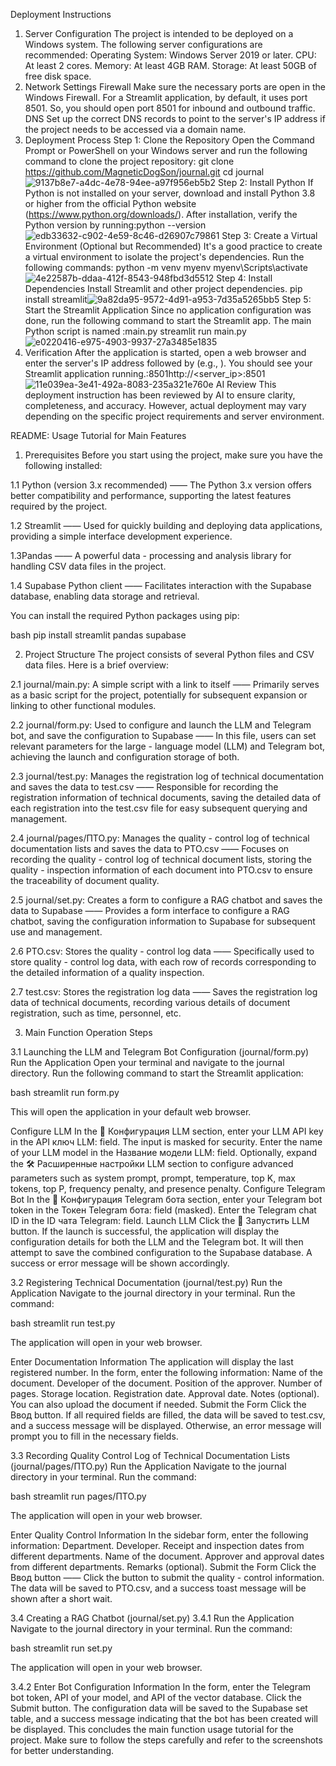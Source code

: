 <!--by longxuelin -->
Deployment Instructions
1. Server Configuration
The project is intended to be deployed on a Windows system. The following server configurations are recommended:
Operating System: Windows Server 2019 or later.
CPU: At least 2 cores.
Memory: At least 4GB RAM.
Storage: At least 50GB of free disk space.
2. Network Settings
Firewall
Make sure the necessary ports are open in the Windows Firewall. For a Streamlit application, by default, it uses port 8501. So, you should open port 8501 for inbound and outbound traffic.
DNS
Set up the correct DNS records to point to the server's IP address if the project needs to be accessed via a domain name.
3. Deployment Process
Step 1: Clone the Repository
Open the Command Prompt or PowerShell on your Windows server and run the following command to clone the project repository:
git clone https://github.com/MagneticDogSon/journal.git
cd journal![9137b8e7-a4dc-4e78-94ee-a97f956eb5b2](https://github.com/user-attachments/assets/6489258c-c2db-46f0-af7a-b6e4a8d87a26)
Step 2: Install Python
If Python is not installed on your server, download and install Python 3.8 or higher from the official Python website (https://www.python.org/downloads/). After installation, verify the Python version by running:python --version![edb33632-c902-4e59-8c46-d26907c79861](https://github.com/user-attachments/assets/10b8d058-1e65-4a50-bcee-d22e72fe3aa4)
Step 3: Create a Virtual Environment (Optional but Recommended)
It's a good practice to create a virtual environment to isolate the project's dependencies. Run the following commands:
python -m venv myenv
myenv\Scripts\activate![4e22587b-ddaa-412f-8543-948fbd3d5512](https://github.com/user-attachments/assets/43612fa7-45e8-4c3a-b2f6-4668d78babab)
Step 4: Install Dependencies
Install Streamlit and other project dependencies.
pip install streamlit![9a82da95-9572-4d91-a953-7d35a5265bb5](https://github.com/user-attachments/assets/eff090f6-ca94-43ca-b12e-85a2a689dd1d)
Step 5: Start the Streamlit Application
Since no application configuration was done, run the following command to start the Streamlit app. The main Python script is named :main.py
streamlit run main.py![e0220416-e975-4903-9937-27a3485e1835](https://github.com/user-attachments/assets/de84a9e9-f856-4c2d-b2fa-3260b3f0af93)
4. Verification
After the application is started, open a web browser and enter the server's IP address followed by (e.g., ). You should see your Streamlit application running.:8501http://<server_ip>:8501
![11e039ea-3e41-492a-8083-235a321e760e](https://github.com/user-attachments/assets/378c8988-3282-4a1c-b5d0-ee0bd67f63df)
AI Review
This deployment instruction has been reviewed by AI to ensure clarity, completeness, and accuracy. However, actual deployment may vary depending on the specific project requirements and server environment.
<!--by longxuelin -->

<!--by lihuaju -->
README: Usage Tutorial for Main Features
1. Prerequisites
Before you start using the project, make sure you have the following installed:

1.1 Python (version 3.x recommended) —— The Python 3.x version offers better compatibility and performance, supporting the latest features required by the project.

1.2 Streamlit —— Used for quickly building and deploying data applications, providing a simple interface development experience.

1.3Pandas —— A powerful data - processing and analysis library for handling CSV data files in the project.

1.4 Supabase Python client —— Facilitates interaction with the Supabase database, enabling data storage and retrieval.

You can install the required Python packages using pip:

bash
pip install streamlit pandas supabase

2. Project Structure
The project consists of several Python files and CSV data files. Here is a brief overview:

2.1 journal/main.py: A simple script with a link to itself —— Primarily serves as a basic script for the project, potentially for subsequent expansion or linking to other functional modules.

2.2 journal/form.py: Used to configure and launch the LLM and Telegram bot, and save the configuration to Supabase —— In this file, users can set relevant parameters for the large - language model (LLM) and Telegram bot, achieving the launch and configuration storage of both.

2.3 journal/test.py: Manages the registration log of technical documentation and saves the data to test.csv —— Responsible for recording the registration information of technical documents, saving the detailed data of each registration into the test.csv file for easy subsequent querying and management.

2.4 journal/pages/ПТО.py: Manages the quality - control log of technical documentation lists and saves the data to PTO.csv —— Focuses on recording the quality - control log of technical document lists, storing the quality - inspection information of each document into PTO.csv to ensure the traceability of document quality.

2.5 journal/set.py: Creates a form to configure a RAG chatbot and saves the data to Supabase —— Provides a form interface to configure a RAG chatbot, saving the configuration information to Supabase for subsequent use and management.

2.6 PTO.csv: Stores the quality - control log data —— Specifically used to store quality - control log data, with each row of records corresponding to the detailed information of a quality inspection.

2.7 test.csv: Stores the registration log data —— Saves the registration log data of technical documents, recording various details of document registration, such as time, personnel, etc.

3. Main Function Operation Steps

3.1 Launching the LLM and Telegram Bot Configuration (journal/form.py) 
Run the Application
Open your terminal and navigate to the journal directory.
Run the following command to start the Streamlit application:

bash
streamlit run form.py

This will open the application in your default web browser. 

Configure LLM
In the 🧠 Конфигурация LLM section, enter your LLM API key in the API ключ LLM: field. The input is masked for security.
Enter the name of your LLM model in the Название модели LLM: field.
Optionally, expand the 🛠️ Расширенные настройки LLM section to configure advanced parameters such as system prompt, prompt, temperature, top K, max tokens, top P, frequency penalty, and presence penalty. 
Configure Telegram Bot
In the 🤖 Конфигурация Telegram бота section, enter your Telegram bot token in the Токен Telegram бота: field (masked).
Enter the Telegram chat ID in the ID чата Telegram: field. 
Launch LLM
Click the 🚀 Запустить LLM button.
If the launch is successful, the application will display the configuration details for both the LLM and the Telegram bot.
It will then attempt to save the combined configuration to the Supabase database. A success or error message will be shown accordingly. 

3.2 Registering Technical Documentation (journal/test.py) 
Run the Application
Navigate to the journal directory in your terminal.
Run the command:

bash
streamlit run test.py

The application will open in your web browser.

Enter Documentation Information
The application will display the last registered number.
In the form, enter the following information:
Name of the document.
Developer of the document.
Position of the approver.
Number of pages.
Storage location.
Registration date.
Approval date.
Notes (optional).
You can also upload the document if needed.
Submit the Form
Click the Ввод button.
If all required fields are filled, the data will be saved to test.csv, and a success message will be displayed. Otherwise, an error message will prompt you to fill in the necessary fields.

3.3 Recording Quality Control Log of Technical Documentation Lists (journal/pages/ПТО.py) 
Run the Application
Navigate to the journal directory in your terminal.
Run the command:

bash
streamlit run pages/ПТО.py

The application will open in your web browser. 

Enter Quality Control Information
In the sidebar form, enter the following information:
Department.
Developer.
Receipt and inspection dates from different departments.
Name of the document.
Approver and approval dates from different departments.
Remarks (optional). 
Submit the Form
Click the Ввод button —— Click the button to submit the quality - control information.
The data will be saved to PTO.csv, and a success toast message will be shown after a short wait.

3.4 Creating a RAG Chatbot (journal/set.py) 
3.4.1 Run the Application
Navigate to the journal directory in your terminal.
Run the command:

bash
streamlit run set.py

The application will open in your web browser. 

3.4.2 Enter Bot Configuration Information
In the form, enter the Telegram bot token, API of your model, and API of the vector database.
Click the Submit button.
The configuration data will be saved to the Supabase set table, and a success message indicating that the bot has been created will be displayed.
This concludes the main function usage tutorial for the project. Make sure to follow the steps carefully and refer to the screenshots for better understanding.
